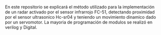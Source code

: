 En este repositorio se explicará el método utilizado para la implementación de un radar activado por el sensor infrarrojo FC-51, detectando proximidad por el sensor ultrasonico Hc-sr04 y teniendo un movimiento dinamico dado por un servomotor. La mayoria de programación de modulos se realizó en verilog y Digital.
